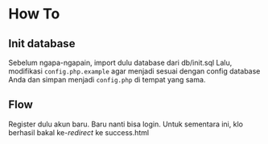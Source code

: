 # How To

## Init database

Sebelum ngapa-ngapain, import dulu database dari db/init.sql
Lalu, modifikasi `config.php.example` agar menjadi sesuai dengan config database Anda dan simpan menjadi `config.php` di tempat yang sama.

## Flow

Register dulu akun baru. Baru nanti bisa login. Untuk sementara ini, klo berhasil bakal ke-_redirect_ ke success.html

